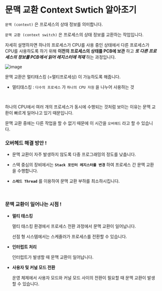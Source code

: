 # 문맥 교환 Context Swtich 알아조기

`문맥 (context)` 은 프로세스의 상태 정보를 의미합니다.

`문맥 교환 (context switch)` 은 프로세스의 상태 정보를 교환하는 작업입니다.

자세히 설명하자면 하나의 프로세스가 CPU를 사용 중인 상태에서 다른 프로세스가 CPU를 사용하도록 하기 위해 
**이전의 프로세스의 상태를 PCB에 보관** 하고 ***또 다른 프로세스의 정보를 PCB에서 읽어 레지스터에 적재*** 하는 과정입니다.

![image](https://github.com/lielocks/WIL/assets/107406265/aeb7f975-723e-4ff2-9e6e-dc9a8f7bea46)

문맥 교환은 멀티태스킹 (=멀티프로세싱) 이 가능하도록 해줍니다.

  + 멀티태스킹 : `다수의 프로세스` 가 `하나의 CPU 자원` 을 나누어 사용하는 것

<br>

하나의 CPU에서 여러 개의 프로세스가 동시에 수행되는 것처럼 보이는 이유는 문맥 교환이 빠르게 일어나고 있기 때문입니다.

문맥 교환 중에는 다른 작업을 할 수 없기 때문에 이 시간을 `오버헤드` 라고 할 수 있습니다.

### 오버헤드 해결 방안 !

+ 문맥 교환이 자주 발생하지 않도록 다중 프로그래밍의 정도를 낮춥니다.

+ 스택 중심의 장비에서는 **`Stack 포인터 레지스터를 변경`** 하여 프로세스 간 문맥 교환을 수행합니다.

+ **`스레드 Thread`** 를 이용하여 문맥 교환 부하를 최소하시킵니다.

<br>

### 문맥 교환이 일어나는 시점 !

+ **멀티 태스킹**

  멀티 태스킹 환경에서 프로세스 전환 과정에서 문맥 교환이 일어납니다.

  선점 형 시스템에서는 스케줄러가 프로세스를 전환할 수 있습니다.

+ **인터럽트 처리**

  인터럽트가 발생할 때 문맥 교환이 일어납니다.

+ **사용자 및 커널 모드 전환**

  운영 체제에서 사용자 모드와 커널 모드 사이의 전환이 필요할 때 문맥 교환이 발생할 수 있습니다.


